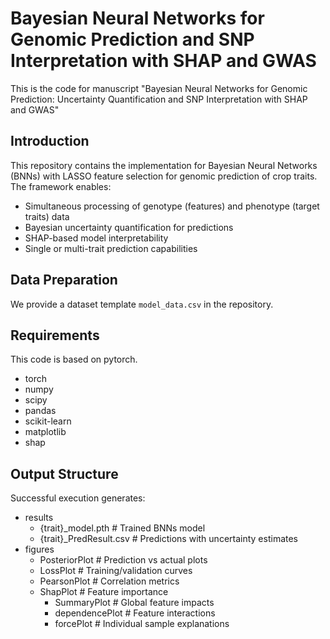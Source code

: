 # Bayesian Neural Networks for Genomic Prediction and SNP Interpretation with SHAP and GWAS
This is the code for manuscript "Bayesian Neural Networks for Genomic Prediction: Uncertainty Quantification and SNP Interpretation with SHAP and GWAS"

## Introduction
This repository contains the implementation for Bayesian Neural Networks (BNNs) with LASSO feature selection for genomic prediction of crop traits. The framework enables:
- Simultaneous processing of genotype (features) and phenotype (target traits) data
- Bayesian uncertainty quantification for predictions
- SHAP-based model interpretability
- Single or multi-trait prediction capabilities


## Data Preparation
We provide a dataset template `model_data.csv` in the repository. 

## Requirements
This code is based on pytorch.

- torch
- numpy
- scipy
- pandas
- scikit-learn
- matplotlib
- shap

## Output Structure
Successful execution generates:
- results
  - {trait}_model.pth            # Trained BNNs model
  - {trait}_PredResult.csv      # Predictions with uncertainty estimates
- figures
  - PosteriorPlot               # Prediction vs actual plots
  - LossPlot                    # Training/validation curves
  - PearsonPlot                 # Correlation metrics
  - ShapPlot                    # Feature importance
    - SummaryPlot                # Global feature impacts
    - dependencePlot             # Feature interactions
    - forcePlot                  # Individual sample explanations
